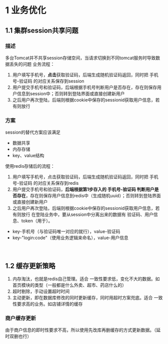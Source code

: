 # 1 业务优化
## 1.1 集群session共享问题
### 描述
多台Tomcat并不共享session存储空间，当请求切换到不同tomcat服务时导致数据丢失的问题
业务流程：
1. 用户填写手机号，**点击**获取验证码，后端生成随机验证码返回，同时把 手机号-验证码 的对应关系保存到session
2. 用户提交手机号和验证码，后端根据手机号判断用户是否存在，存在则保存用户信息到session中；否则转到登陆界面或直接创建新用户
3. 之后用户再次登陆，后端则根据cookie中保存的sessionid获取用户信息，若有则放行

### 方案
session的替代方案应该满足
- 数据共享
- 内存存储
- key、value结构

使用redis存储后的流程：
1. 用户填写手机号，点击获取验证码，后端生成随机验证码返回，同时把 手机号-验证码 的对应关系保存到redis
2. 用户提交手机号和验证码，**后端根据第1步存入的 手机号-验证码 判断用户是否存在**，存在则保存用户信息到redis中（生成随机uuid）；否则转到登陆界面或直接创建新用户
3. 之后用户再次登陆，后端则根据cookie中保存的sessionid获取用户信息，若有则放行
在登陆业务中，要从session中分离出来的数据有 验证码、用户信息、token（用于）。
- key-手机号（与验证码唯一对应的就行），value-验证码
- key-"login:code"（使用业务逻辑来命名），value-用户信息
<br/><br/><br/>



## 1.2 缓存更新策略
1. 内存淘汰，也就是redis自己管理。适合 一致性要求低，变化不大的数据。如首页模块的类型（一般都是什么外卖、超市、药店什么的）  
2. 超时剔除，手动设置超时时间  
3. 主动更新，即在数据库修改的同时更新缓存，同时用超时方案兜底。适合 一致性要求高的业务。如店铺详情的缓存  

### 商户缓存更新
由于商户信息的即时性要求不高，所以使用先改库再删缓存的方式更新数据。（延时双删也行）
<br/><br/><br/>


